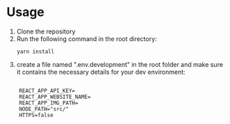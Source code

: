 # Usage

1. Clone the repository
2. Run the following command in the root directory:
    <pre><code>yarn install</code></pre>
3. create a file named ".env.development" in the root folder and make sure it contains the necessary details for your dev environment:
 <pre><code>
    REACT_APP_API_KEY=<Url pointing to the instance of "thangs-social-service" you are currently working with>
    REACT_APP_WEBSITE_NAME=<The Document Title you wish to display>
    REACT_APP_IMG_PATH=<Url for the thumbnailer you are currently using **not currently relevant>
    NODE_PATH="src/"
    HTTPS=false
    </code></pre>
